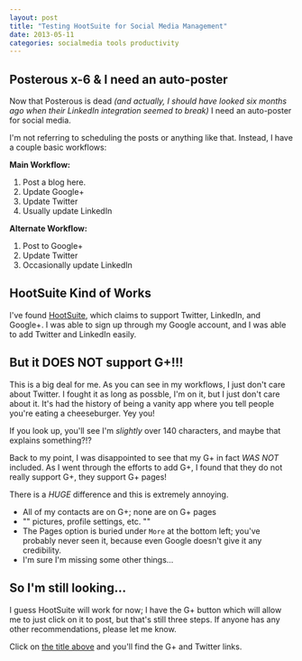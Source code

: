 ```yaml
---
layout: post
title: "Testing HootSuite for Social Media Management"
date: 2013-05-11
categories: socialmedia tools productivity
---
```


## Posterous x-6 & I need an auto-poster

Now that Posterous is dead *(and actually, I should have looked six months ago when their LinkedIn integration seemed to break)* I need an auto-poster for social media.

I'm not referring to scheduling the posts or anything like that. Instead, I have a couple basic workflows:

**Main Workflow:**

1. Post a blog here.
2. Update Google+
3. Update Twitter
4. Usually update LinkedIn

**Alternate Workflow:**

1. Post to Google+
2. Update Twitter
3. Occasionally update LinkedIn

## HootSuite Kind of Works

I've found [HootSuite](http://hootsuite.com), which claims to support Twitter, LinkedIn, and Google+. I was able to sign up through my Google account, and I was able to add Twitter and LinkedIn easily.

## But it DOES NOT support G+!!!

This is a big deal for me. As you can see in my workflows, I just don't care about Twitter. I fought it as long as possble, I'm on it, but I just don't care about it. It's had the history of being a vanity app where you tell people you're eating a cheeseburger. Yey you!

If you look up, you'll see I'm *slightly* over 140 characters, and maybe that explains something?!?

Back to my point, I was disappointed to see that my G+ in fact *WAS NOT* included. As I went through the efforts to add G+, I found that they do not really support G+, they support G+ pages!

There is a *HUGE* difference and this is extremely annoying.

+ All of my contacts are on G+; none are on G+ pages
+ "" pictures, profile settings, etc. ""
+ The Pages option is buried under `More` at the bottom left; you've probably never seen it, because even Google doesn't give it any credibility.
+ I'm sure I'm missing some other things...

## So I'm still looking...

I guess HootSuite will work for now; I have the G+ button which will allow me to just click on it to post, but that's still three steps. If anyone has any other recommendations, please let me know.

Click on [the title above](http://damonoverboe.org/post/testing-hootsuite-for-social-media-management) and you'll find the G+ and Twitter links.
